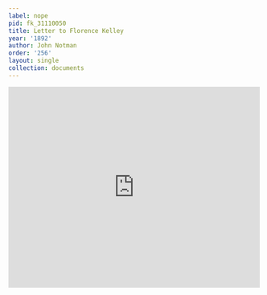 ```yaml
---
label: nope
pid: fk_31110050
title: Letter to Florence Kelley
year: '1892'
author: John Notman
order: '256'
layout: single
collection: documents
---
```

<iframe src="https://northwestern.app.box.com/embed/s/xgh4996d9osejsopi0im60e0rfnmmhpm?sortColumn=date&view=list" width="500" height="400" frameborder="0" allowfullscreen webkitallowfullscreen msallowfullscreen></iframe>
